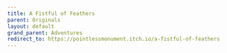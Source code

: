 ```yaml
---
title: A Fistful of Feathers
parent: Originals
layout: default
grand_parent: Adventures
redirect_to: https://pointlessmonument.itch.io/a-fistful-of-feathers
---
```

